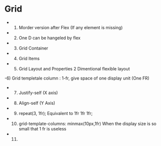 # Grid
- 1) Morder version after Flex (If any element is missing)
- 2) One D can be hangeled by flex
- 3) Grid Container
- 4) Grid Items
- 5) Grid Layout and Properties
    2 Dimentional flexible layout

-6) Grid templetale column :  1-fr, give space of one display unit (One FR) 
- 7) Justify-self (X axis)
- 8) Align-self (Y Axis)
- 9) repeat(3, 1fr);
        Equivalent to 
        1fr 1fr 1fr;
- 10) grid-template-columns: minmax(10px,1fr)
        When the display size is so small that 1 fr is useless
- 11) 